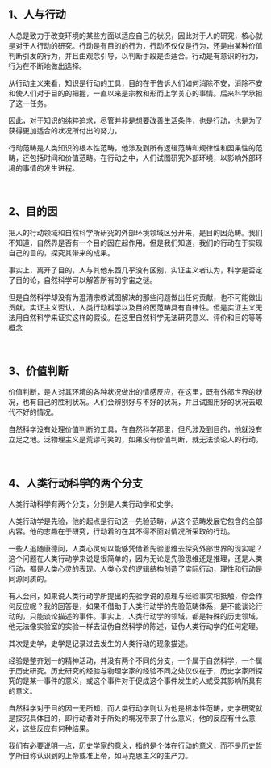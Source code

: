 <h2>1、人与行动</h2><p data-pid="wil5mIix">人总是致力于改变环境的某些方面以适应自己的状况，因此对于人的研究，核心就是对于人行动的研究。行动是有目的的行为，行动不仅仅是行为，还是由某种价值判断引发的行为，并且由观念引导，以判断手段是否适合。行动是有意识的行为，行为在不断地做出选择。</p><p data-pid="zWWumN3A">从行动主义来看，知识是行动的工具，目的在于告诉人们如何消除不安，消除不安和使人们对于目的的把握，一直以来是宗教和形而上学关心的事情。后来科学承担了这一任务。</p><p data-pid="jNxES3Ug">因此，对于知识的纯粹追求，尽管并非是想要改善生活条件，也是行动，也是为了获得更加适合的状况所付出的努力。</p><p data-pid="5xA8m40F">行动范畴是人类知识的根本性范畴，他涉及到所有逻辑范畴和规律性和因果性的范畴，还包括时间和价值范畴。在行动之中，人们试图研究外部环境，以影响外部环境的事情的发生进程。</p><p><br></p><h2>2、目的因</h2><p data-pid="IJa7WbVV">把人的行动领域和自然科学所研究的外部环境领域区分开来，是目的因范畴。我们不知道，自然界是否有一个目的因在起作用。但是我们知道，我们的行动在于实现自己的目的，探究其带来的成果。</p><p data-pid="SKl3mYUw">事实上，离开了目的，人与其他东西几乎没有区别，实证主义者认为，科学是否定了目的论，自然科学可以解答所有的宇宙之谜。</p><p data-pid="CNEqAc4u">但是自然科学却没有为澄清宗教试图解决的那些问题做出任何贡献，也不可能做出贡献。实证主义否认，人类行动科学以及目的因范畴具有自律性。但是实证主义无法用自然科学来证实这样的假设。在这里自然科学无法研究意义、评价和目的等等概念</p><p><br></p><h2>3、价值判断</h2><p data-pid="lWWO7V5I">价值判断，是人对其环境的各种状况做出的情感反应，在这里，既有外部世界的状况，也有自己的胜利状况。人们会辨别好与不好的状况，并且试图用好的状况去取代不好的情况。</p><p data-pid="XPPWpDTu">自然科学没有处理价值判断的工具，在自然科学那里，但凡涉及到目的，他就没有立足之地。泛物理主义是荒谬可笑的，如果没有价值判断，就无法谈论人的行动。</p><p><br></p><h2>4、人类行动科学的两个分支</h2><p data-pid="_jHXH3QD">人类行动科学有两个分支，分别是人类行动学和史学。</p><p data-pid="0JWk5dOh">人类行动学是先验，他的起点是行动这一先验范畴，从这个范畴发展它包含的全部内容。他的志趣在于研究，行动着的在其不得不面对情况所采取的行动。</p><p data-pid="CtgTkX5_">一些人追随康德问，人类心灵何以能够凭借着先验思维去探究外部世界的现实呢？这个问题在人类行动学来说是很简单的，因为无论是先验思维还是推理，还是人类行动，都是人类心灵的表现。人类心灵的逻辑结构创造了实际行动，理性和行动是同源同质的。</p><p data-pid="8fi0vF42">有人会问，如果说人类行动学所提出的先验学说的原理与经验事实相抵触，你会作何反应呢？我的回答是，如果不借助于人类行动学的先验范畴体系，是不能谈论行动的，只能谈论描述的事件。事实上，人类行动学的领域，都是特殊的历史领域，他无法像实验室的实验一样去证伪自然科学的陈述，证伪人类行动学的任何定理。</p><p data-pid="25ffdqvA">其次是史学，史学是记录过去发生的人类行动的现象描述。</p><p data-pid="ydenNavT">经验是整齐划一的精神活动，并没有两个不同的分支，一个属于自然科学，一个属于历史研究。历史研究的经验与物理学家的经验不同之处仅仅在于，历史学家所探究的是某一事件的意义，或这个事件对于促成这个事件发生的人或受其影响所具有的意义。</p><p data-pid="Snxg3FwS">自然科学对于目的因一无所知，而人类行动学则认为他是根本性范畴，史学研究就是探究具体目的，即行动者对于所处的境况带来了什么意义，他的反应有什么意义，这些反应有何种结果。</p><p data-pid="3MCwhDGR">我们有必要说明一点，历史学家的意义，指的是个体在行动的意义，而不是历史哲学所自称认识到的上帝或准上帝，如马克思主义的生产力。</p><p></p><p></p>
